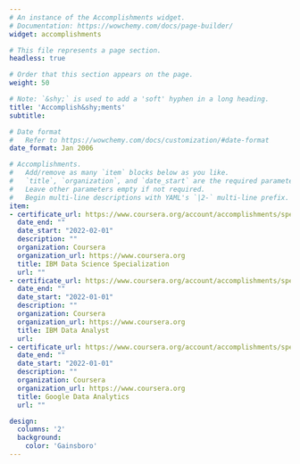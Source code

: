 ```yaml
---
# An instance of the Accomplishments widget.
# Documentation: https://wowchemy.com/docs/page-builder/
widget: accomplishments

# This file represents a page section.
headless: true

# Order that this section appears on the page.
weight: 50

# Note: `&shy;` is used to add a 'soft' hyphen in a long heading.
title: 'Accomplish&shy;ments'
subtitle:

# Date format
#   Refer to https://wowchemy.com/docs/customization/#date-format
date_format: Jan 2006

# Accomplishments.
#   Add/remove as many `item` blocks below as you like.
#   `title`, `organization`, and `date_start` are the required parameters.
#   Leave other parameters empty if not required.
#   Begin multi-line descriptions with YAML's `|2-` multi-line prefix.
item:
- certificate_url: https://www.coursera.org/account/accomplishments/specialization/certificate/4R9VZF8LT4RR
  date_end: ""
  date_start: "2022-02-01"
  description: ""
  organization: Coursera
  organization_url: https://www.coursera.org
  title: IBM Data Science Specialization
  url: ""
- certificate_url: https://www.coursera.org/account/accomplishments/specialization/certificate/XX4P9E84KA8H
  date_end: ""
  date_start: "2022-01-01"
  description: ""
  organization: Coursera
  organization_url: https://www.coursera.org
  title: IBM Data Analyst
  url: 
- certificate_url: https://www.coursera.org/account/accomplishments/specialization/certificate/E437YNB7K49Y
  date_end: ""
  date_start: "2022-01-01"
  description: ""
  organization: Coursera
  organization_url: https://www.coursera.org
  title: Google Data Analytics
  url: ""

design:
  columns: '2' 
  background:
    color: 'Gainsboro'
---
```

